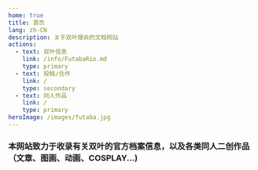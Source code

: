 ```yaml
---
home: true
title: 首页
lang: zh-CN
description: 关于双叶理央的文档网站
actions:
  - text: 双叶信息
    link: /info/FutabaRio.md
    type: primary
  - text: 投稿/合作
    link: /
    type: secondary
  - text: 同人作品
    link: /
    type: primary
heroImage: /images/futaba.jpg
---
```


### 本网站致力于收录有关双叶的官方档案信息，以及各类同人二创作品（文章、图画、动画、COSPLAY...)
